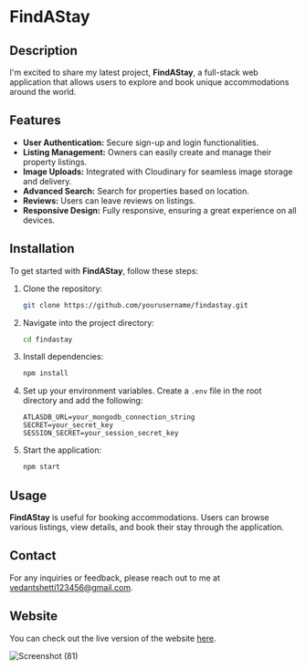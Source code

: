 # FindAStay

## Description
I'm excited to share my latest project, **FindAStay**, a full-stack web application that allows users to explore and book unique accommodations around the world.

## Features
- **User Authentication:** Secure sign-up and login functionalities.
- **Listing Management:** Owners can easily create and manage their property listings.
- **Image Uploads:** Integrated with Cloudinary for seamless image storage and delivery.
- **Advanced Search:** Search for properties based on location.
- **Reviews:** Users can leave reviews on listings.
- **Responsive Design:** Fully responsive, ensuring a great experience on all devices.

## Installation
To get started with **FindAStay**, follow these steps:

1. Clone the repository:
    ```bash
    git clone https://github.com/yourusername/findastay.git
    ```

2. Navigate into the project directory:
    ```bash
    cd findastay
    ```

3. Install dependencies:
    ```bash
    npm install
    ```

4. Set up your environment variables. Create a `.env` file in the root directory and add the following:
    ```
    ATLASDB_URL=your_mongodb_connection_string
    SECRET=your_secret_key
    SESSION_SECRET=your_session_secret_key
    ```

5. Start the application:
    ```bash
    npm start
    ```

## Usage
**FindAStay** is useful for booking accommodations. Users can browse various listings, view details, and book their stay through the application.

## Contact
For any inquiries or feedback, please reach out to me at [vedantshetti123456@gmail.com](mailto:vedantshetti123456@gmail.com).

## Website
You can check out the live version of the website [here](https://findastay-tcjt.onrender.com).


![Screenshot (81)](https://github.com/user-attachments/assets/1e2e5bc2-97fb-43c9-a013-a5f475c0b5a0)
